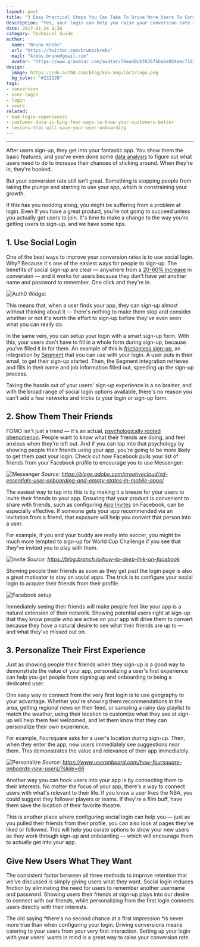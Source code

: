 ```yaml
---
layout: post
title: "3 Easy Practical Steps You Can Take To Drive More Users To Convert"
description: "Yes, your login can help you raise your conversion rate — here's how."
date: 2017-01-24 8:30
category: Technical Guide
author:
  name: "Bruno Krebs"
  url: "https://twitter.com/brunoskrebs"
  mail: "krebs.bruno@gmail.com"
  avatar: "https://www.gravatar.com/avatar/76ea40cbf67675babe924eecf167b9b8?s=60"
design:
  image: https://cdn.auth0.com/blog/koa-angular2/logo.png
  bg_color: "#222228"
tags:
- conversion
- user-login
- login
- users
related:
- bad-login-experiences
- customer-data-is-king-four-ways-to-know-your-customers-better
- lessons-that-will-save-your-user-onboarding
---
```


---

After users sign-up, they get into your fantastic app. You show them the basic features, and you've even done some [data analysis](https://amplitude.com/mobile-analytics) to figure out what users need to do to increase their chances of sticking around. When they're in, they're hooked.

But your conversion rate still isn't great. Something is stopping people from taking the plunge and starting to use your app, which is constraining your growth.

If this has you nodding along, you might be suffering from a problem at login. Even if you have a great product, you're not going to succeed unless you actually get users to join. It's time to make a change to the way you're getting users to sign-up, and we have some tips.

## 1. Use Social Login

One of the best ways to improve your conversion rates is to use social login. Why? Because it's one of the easiest ways for people to sign-up. The benefits of social sign-up are clear — anywhere from a [20-60% increase](https://www.quora.com/What-impact-does-social-login-have-on-conversion-rates) in conversion — and it works for users because they don't have yet another name and password to remember. One click and they're in.

![Auth0 Widget](https://cdn.auth0.com/blog/login/Auth0Widget.png) 

This means that, when a user finds your app, they can sign-up almost without thinking about it — there's nothing to make them stop and consider whether or not it's worth the effort to sign-up before they've even seen what you can really do.

In the same vein, you can setup your login with a smart sign-up form. With this, your users don't have to fill in a whole form during sign-up, because you've filled it in for them. An example of this is [frictionless sign-up](https://segment.com/blog/frictionless-signup-forms-by-clearbit-segment/), an integration by [Segment](http://segment.com/) that you can use with your login. A user puts in their email, to get their sign-up started. Then, the Segment integration retrieves and fills in their name and job information filled out, speeding up the sign-up process. 

Taking the hassle out of your users' sign-up experience is a no brainer, and with the broad range of social login options available, there's no reason you can't add a few networks and tricks to your login or sign-up form.

## 2. Show Them Their Friends

FOMO isn't just a trend — it's an actual, [psychologically rooted phenomenon](http://www.slate.com/blogs/quora/2015/09/30/fomo_what_s_the_psychology_behind_the_fear_of_missing_out.html). People want to know what their friends are doing, and feel anxious when they're left out. And if you can tap into that psychology by showing people their friends using your app, you're going to be more likely to get them past your login. Check out how Facebook pulls your list of friends from your Facebook profile to encourage you to use Messenger:

![Messenger](https://cdn.auth0.com/blog/fomo/messenger.png)
_Source: https://blogs.adobe.com/creativecloud/xd-essentials-user-onboarding-and-empty-states-in-mobile-apps/_

The easiest way to tap into this is by making it a breeze for your users to invite their friends to your app. Ensuring that your product is convenient to share with friends, such as configuring [App Invites](https://developers.facebook.com/products/sharing/app-invites) on Facebook, can be especially effective. If someone gets your app recommended via an invitation from a friend, that exposure will help you convert that person into a user.

For example, if you and your buddy are really into soccer, you might be much more tempted to sign-up for World Cup Challenge if you see that they've invited you to play with them.

![Invite](https://cdn.auth0.com/blog/app/wwc_invite_receipt.jpg)
_Source: https://blog.branch.io/how-to-deep-link-on-facebook_

Showing people their friends as soon as they get past the login page is also a great motivator to stay on social apps. The trick is to configure your social login to acquire their friends from their profile. 

![Facebook setup](https://cdn.auth0.com/blog/config/facebook-setup.png)

Immediately seeing their friends will make people feel like your app is a natural extension of their network. Showing potential users right at sign-up that they know people who are active on your app will drive them to convert because they have a natural desire to see what their friends are up to — and what they've missed out on. 

## 3. Personalize Their First Experience

Just as showing people their friends when they sign-up is a good way to demonstrate the value of your app, personalizing a user's first experience can help you get people from signing up and onboarding to being a dedicated user. 

One easy way to connect from the very first login is to use geography to your advantage. Whether you're showing them recommendations in the area, getting regional news on their feed, or sampling a rainy day playlist to match the weather, using their location to customize what they see at sign-up will help them feel welcomed, and let them know that they can personalize their own experience.

For example, Foursquare asks for a user's location during sign-up. Then, when they enter the app, new users immediately see suggestions near them. This demonstrates the value and relevance of their app immediately.

![Personalize](https://cdn.auth0.com/blog/personalize/foursquare.png)
_Source: https://www.useronboard.com/how-foursquare-onboards-new-users/?slide=66_

Another way you can hook users into your app is by connecting them to their interests. No matter the focus of your app, there's a way to connect users with what's relevant to their life. If you know a user likes the NBA, you could suggest they follower players or teams. If they're a film buff, have them save the location of their favorite theatre. 

This is another place where configuring social login can help you — just as you pulled their friends from their profile, you can also look at pages they've liked or followed. This will help you curate options to show your new users as they work through sign-up and onboarding — which will encourage them to actually get into your app.

## Give New Users What They Want

The consistent factor between all three methods to improve retention that we've discussed is simply giving users what they want. Social login reduces friction by eliminating the need for users to remember another username and password. Showing users their friends at sign-up plays into our desire to connect with our friends, while personalizing from the first login connects users directly with their interests. 

The old saying *there's no second chance at a first impression *is never more true than when configuring your login. Driving conversions means catering to your users from your very first interaction. Setting up your login with your users' wants in mind is a great way to raise your conversion rate. 